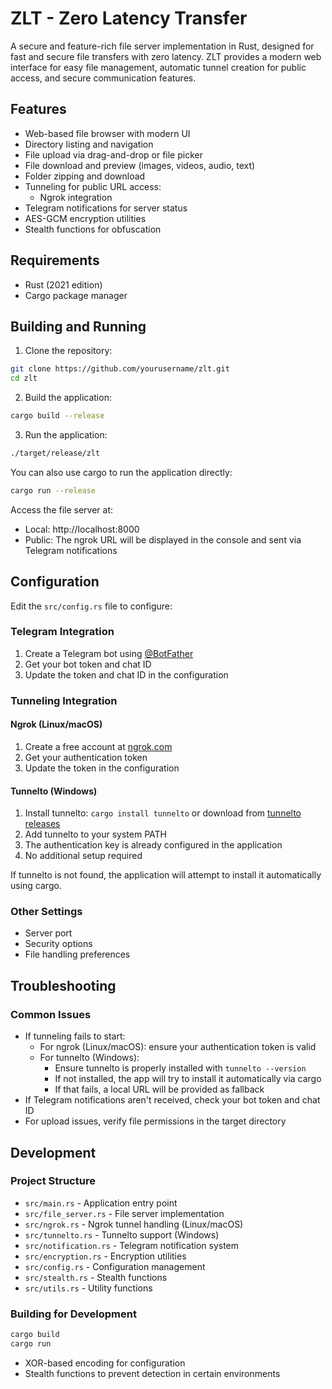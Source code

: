 # ZLT - Zero Latency Transfer

A secure and feature-rich file server implementation in Rust, designed for fast and secure file transfers with zero latency. ZLT provides a modern web interface for easy file management, automatic tunnel creation for public access, and secure communication features.

## Features

- Web-based file browser with modern UI
- Directory listing and navigation
- File upload via drag-and-drop or file picker
- File download and preview (images, videos, audio, text)
- Folder zipping and download
- Tunneling for public URL access:
  - Ngrok integration
- Telegram notifications for server status
- AES-GCM encryption utilities
- Stealth functions for obfuscation

## Requirements

- Rust (2021 edition)
- Cargo package manager

## Building and Running

1. Clone the repository:

```bash
git clone https://github.com/yourusername/zlt.git
cd zlt
```

2. Build the application:

```bash
cargo build --release
```

3. Run the application:

```bash
./target/release/zlt
```

You can also use cargo to run the application directly:

```bash
cargo run --release
```

Access the file server at:
- Local: http://localhost:8000
- Public: The ngrok URL will be displayed in the console and sent via Telegram notifications

## Configuration

Edit the `src/config.rs` file to configure:

### Telegram Integration
1. Create a Telegram bot using [@BotFather](https://t.me/botfather)
2. Get your bot token and chat ID
3. Update the token and chat ID in the configuration

### Tunneling Integration
#### Ngrok (Linux/macOS)
1. Create a free account at [ngrok.com](https://ngrok.com)
2. Get your authentication token
3. Update the token in the configuration

#### Tunnelto (Windows)
1. Install tunnelto: `cargo install tunnelto` or download from [tunnelto releases](https://github.com/agrinman/tunnelto/releases)
2. Add tunnelto to your system PATH
3. The authentication key is already configured in the application
4. No additional setup required

If tunnelto is not found, the application will attempt to install it automatically using cargo.

### Other Settings
- Server port
- Security options
- File handling preferences

## Troubleshooting

### Common Issues
- If tunneling fails to start:
  - For ngrok (Linux/macOS): ensure your authentication token is valid
  - For tunnelto (Windows): 
    - Ensure tunnelto is properly installed with `tunnelto --version`
    - If not installed, the app will try to install it automatically via cargo
    - If that fails, a local URL will be provided as fallback
- If Telegram notifications aren't received, check your bot token and chat ID
- For upload issues, verify file permissions in the target directory

## Development

### Project Structure
- `src/main.rs` - Application entry point
- `src/file_server.rs` - File server implementation
- `src/ngrok.rs` - Ngrok tunnel handling (Linux/macOS)
- `src/tunnelto.rs` - Tunnelto support (Windows)
- `src/notification.rs` - Telegram notification system
- `src/encryption.rs` - Encryption utilities
- `src/config.rs` - Configuration management
- `src/stealth.rs` - Stealth functions
- `src/utils.rs` - Utility functions

### Building for Development

```bash
cargo build
cargo run
```
- XOR-based encoding for configuration
- Stealth functions to prevent detection in certain environments

